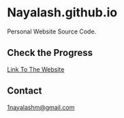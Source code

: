 # Nayalash.github.io
Personal Website Source Code.


## Check the Progress

[Link To The Website](https://nayalash.github.io)

## Contact

1nayalashm@gmail.com

